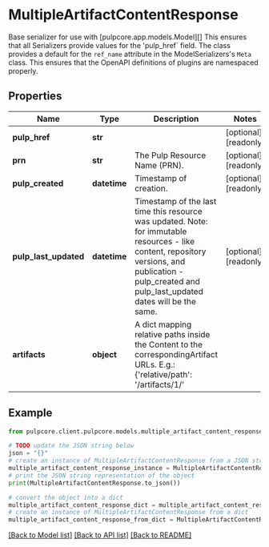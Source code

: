 # MultipleArtifactContentResponse

Base serializer for use with [pulpcore.app.models.Model][]  This ensures that all Serializers provide values for the 'pulp_href` field.  The class provides a default for the ``ref_name`` attribute in the ModelSerializers's ``Meta`` class. This ensures that the OpenAPI definitions of plugins are namespaced properly.

## Properties

Name | Type | Description | Notes
------------ | ------------- | ------------- | -------------
**pulp_href** | **str** |  | [optional] [readonly] 
**prn** | **str** | The Pulp Resource Name (PRN). | [optional] [readonly] 
**pulp_created** | **datetime** | Timestamp of creation. | [optional] [readonly] 
**pulp_last_updated** | **datetime** | Timestamp of the last time this resource was updated. Note: for immutable resources - like content, repository versions, and publication - pulp_created and pulp_last_updated dates will be the same. | [optional] [readonly] 
**artifacts** | **object** | A dict mapping relative paths inside the Content to the correspondingArtifact URLs. E.g.: {&#39;relative/path&#39;: &#39;/artifacts/1/&#39; | 

## Example

```python
from pulpcore.client.pulpcore.models.multiple_artifact_content_response import MultipleArtifactContentResponse

# TODO update the JSON string below
json = "{}"
# create an instance of MultipleArtifactContentResponse from a JSON string
multiple_artifact_content_response_instance = MultipleArtifactContentResponse.from_json(json)
# print the JSON string representation of the object
print(MultipleArtifactContentResponse.to_json())

# convert the object into a dict
multiple_artifact_content_response_dict = multiple_artifact_content_response_instance.to_dict()
# create an instance of MultipleArtifactContentResponse from a dict
multiple_artifact_content_response_from_dict = MultipleArtifactContentResponse.from_dict(multiple_artifact_content_response_dict)
```
[[Back to Model list]](../README.md#documentation-for-models) [[Back to API list]](../README.md#documentation-for-api-endpoints) [[Back to README]](../README.md)



